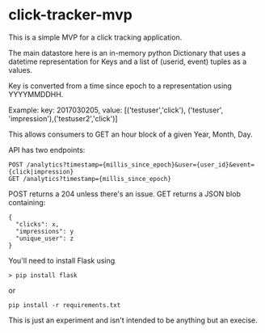 # click-tracker-mvp
This is a simple MVP for a click tracking application.

The main datastore here is an in-memory python Dictionary that uses a datetime representation for Keys and a list of (userid, event) tuples as a values.

Key is converted from a time since epoch to a representation using YYYYMMDDHH.

Example:
key: 2017030205, value: [('testuser','click'), ('testuser', 'impression'),('testuser2','click')]

This allows consumers to GET an hour block of a given Year, Month, Day.

API has two endpoints:
```
POST /analytics?timestamp={millis_since_epoch}&user={user_id}&event={click|impression}
GET /analytics?timestamp={millis_since_epoch}
```
POST returns a 204 unless there's an issue.
GET returns a JSON blob containing:
```
{
  "clicks": x,
  "impressions": y 
  "unique_user": z
}
```

You'll need to install Flask using
```
> pip install flask
```
or 
```
pip install -r requirements.txt
```

This is just an experiment and isn't intended to be anything but an execise.
